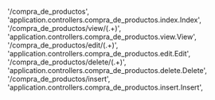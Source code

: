 '/compra_de_productos', 'application.controllers.compra_de_productos.index.Index',
'/compra_de_productos/view/(.+)', 'application.controllers.compra_de_productos.view.View',
'/compra_de_productos/edit/(.+)', 'application.controllers.compra_de_productos.edit.Edit',
'/compra_de_productos/delete/(.+)', 'application.controllers.compra_de_productos.delete.Delete',
'/compra_de_productos/insert', 'application.controllers.compra_de_productos.insert.Insert',